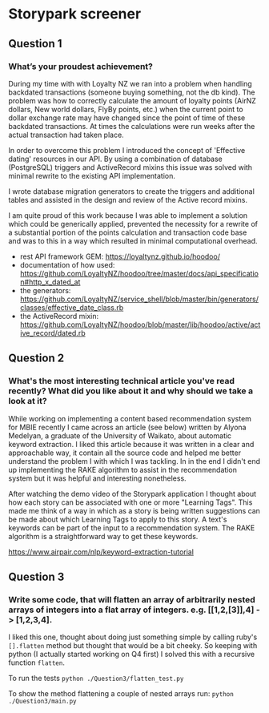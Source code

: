 # Storypark screener

## Question 1
### What’s your proudest achievement?

During my time with with Loyalty NZ we ran into a problem when handling backdated transactions (someone buying something, not the db kind).  The problem was how to correctly calculate the amount of loyalty points (AirNZ dollars, New world dollars, FlyBy points, etc.) when the current point to dollar exchange rate may have changed since the point of time of these backdated transactions. At times the calculations were run weeks after the actual transaction had taken place.

In order to overcome this problem I introduced the concept of 'Effective dating' resources in our API. By using a combination of database (PostgreSQL) triggers and ActiveRecord mixins this issue was solved with minimal rewrite to the existing API implementation.

I wrote database migration generators to create the triggers and additional tables and assisted in the design and review of the Active record mixins.

I am quite proud of this work because I was able to implement a solution which could be generically applied, prevented the necessity for a rewrite of a substantial portion of the points calculation and transaction code base and was to this in a way which resulted in minimal computational overhead.

* rest API framework GEM: https://loyaltynz.github.io/hoodoo/
* documentation of how used: https://github.com/LoyaltyNZ/hoodoo/tree/master/docs/api_specification#http_x_dated_at
* the generators: https://github.com/LoyaltyNZ/service_shell/blob/master/bin/generators/classes/effective_date_class.rb
* the ActiveRecord mixin: https://github.com/LoyaltyNZ/hoodoo/blob/master/lib/hoodoo/active/active_record/dated.rb


## Question 2
### What's the most interesting technical article you've read recently? What did you like about it and why should we take a look at it?

While working on implementing a content based recommendation system for MBIE recently I came across an article (see below) written by Alyona Medelyan, a graduate of the University of Waikato, about automatic keyword extraction.  I liked this article because it was written in a clear and approachable way, it contain all the source code and helped me better understand the problem I with which I was tackling.  In in the end I didn't end up implementing the RAKE algorithm to assist in the recommendation system but it was helpful and interesting nonetheless.

After watching the demo video of the Storypark application I thought about how each story can be associated with one or more "Learning Tags". This made me think of a way in which as a story is being written suggestions can be made about which Learning Tags to apply to this story.  A text's keywords can be part of the input to a recommendation system.  The RAKE algorithm is a straightforward way to get these keywords.

https://www.airpair.com/nlp/keyword-extraction-tutorial


## Question 3
### Write some code, that will flatten an array of arbitrarily nested arrays of integers into a flat array of integers. e.g. [[1,2,[3]],4] -> [1,2,3,4].

I liked this one, thought about doing just something simple by calling ruby's `[].flatten` method but thought that would be a bit cheeky.  So keeping with python (I actually started working on Q4 first) I solved this with a recursive function `flatten`.

To run the tests
```python ./Question3/flatten_test.py```

To show the method flattening a couple of nested arrays run:
```python ./Question3/main.py```
